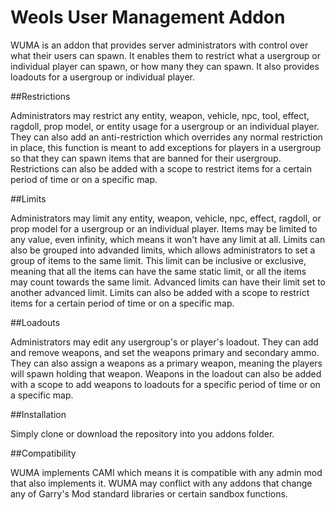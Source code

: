 # Weols User Management Addon
WUMA is an addon that provides server administrators with control over what their users can spawn. It enables them to restrict what a usergroup or individual player can spawn, or how many they can spawn. It also provides loadouts for a usergroup or individual player.

##Restrictions

Administrators may restrict any entity, weapon, vehicle, npc, tool, effect, ragdoll, prop model, or entity usage for a usergroup or an individual player. They can also add an anti-restriction which overrides any normal restriction in place, this function is meant to add exceptions for players in a usergroup so that they can spawn items that are banned for their usergroup. Restrictions can also be added with a scope to restrict items for a certain period of time or on a specific map.

##Limits

Administrators may limit any entity, weapon, vehicle, npc, effect, ragdoll, or prop model for a usergroup or an individual player. Items may be limited to any value, even infinity, which means it won't have any limit at all. Limits can also be grouped into advanded limits, which allows administrators to set a group of items to the same limit. This limit can be inclusive or exclusive, meaning that all the items can have the same static limit, or all the items may count towards the same limit. Advanced limits can have their limit set to another advanced limit. Limits can also be added with a scope to restrict items for a certain period of time or on a specific map.

##Loadouts

Administrators may edit any usergroup's or player's loadout. They can add and remove weapons, and set the weapons primary and secondary ammo. They can also assign a weapons as a primary weapon, meaning the players will spawn holding that weapon. Weapons in the loadout can also be added with a scope to add weapons to loadouts for a specific period of time or on a specific map.

##Installation

Simply clone or download the repository into you addons folder.

##Compatibility

WUMA implements CAMI which means it is compatible with any admin mod that also implements it. WUMA may conflict with any addons that change any of Garry's Mod standard libraries or certain sandbox functions.
